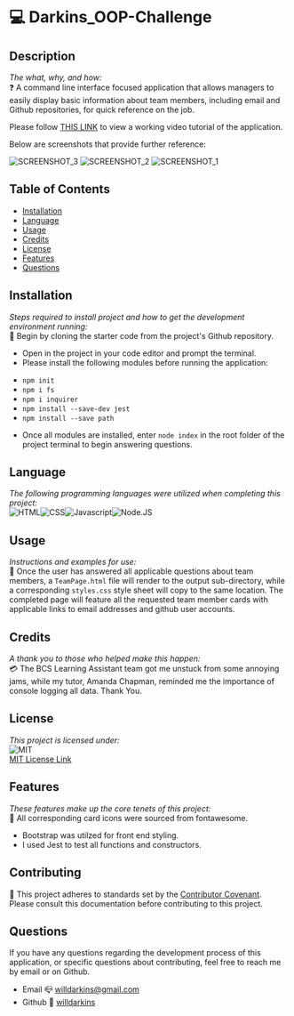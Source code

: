 
# 💻 Darkins_OOP-Challenge

## Description
*The what, why, and how:*<br>
❓ A command line interface focused application that allows managers to easily display basic information about team members, including email and Github repositories, for quick reference on the job.

Please follow <a href= https://drive.google.com/file/d/1kWJXsBkb-6evUWvA8DwLDwAIR7S1ma_y/view?usp target="_blank">THIS LINK</a> to view a working video tutorial of the application.

Below are screenshots that provide further reference:

![SCREENSHOT_3](https://user-images.githubusercontent.com/84754257/137074256-e45db991-4f71-43eb-ae35-32b0a9ca1d63.JPG)
![SCREENSHOT_2](https://user-images.githubusercontent.com/84754257/137074258-7e03b45d-32ce-41d1-972c-cf70f0b77b5e.JPG)
![SCREENSHOT_1](https://user-images.githubusercontent.com/84754257/137074243-05d81934-18be-424f-87ca-c7cdc9913db1.JPG)


## Table of Contents

* [Installation](#installation)
* [Language](#language)
* [Usage](#usage)
* [Credits](#credits)
* [License](#license)
* [Features](#feature)
* [Questions](#Questions)

## Installation
*Steps required to install project and how to get the development environment running:* 
<br>
🔌 Begin by cloning the starter code from the project's Github repository. 
- Open in the project in your code editor and prompt the terminal.
- Please install the following modules before running the application:
* `npm init`
* `npm i fs`
* `npm i inquirer`
* `npm install --save-dev jest`
* `npm install --save path` 
- Once all modules are installed, enter `node index` in the root folder of the project terminal to begin answering questions.

## Language 
*The following programming languages were utilized when completing this project:*
<br>
![HTML](https://img.shields.io/badge/Language-HTML-yellowgreen.svg)![CSS](https://img.shields.io/badge/Language-CSS-important.svg)![Javascript](https://img.shields.io/badge/Language-Javascript-yellow.svg)![Node.JS](https://img.shields.io/badge/Language-Node.JS-ff69b4.svg)

## Usage
*Instructions and examples for use:*
<br>
🏁 Once the user has answered all applicable questions about team members, a `TeamPage.html` file will render to the output sub-directory, while a corresponding `styles.css` style sheet will copy to the same location. The completed page will feature all the requested team member cards with applicable links to email addresses and github user accounts.

## Credits
*A thank you to those who helped make this happen:*
<br>
💳 The BCS Learning Assistant team got me unstuck from some annoying jams, while my tutor, Amanda Chapman, reminded me the importance of console logging all data. Thank You.

## License
*This project is licensed under:* <br>
![MIT](https://img.shields.io/badge/License-MIT-yellow.svg)<br>
<a href= https://opensource.org/licenses/MIT)>MIT License Link</a><br>

## Features
*These features make up the core tenets of this project:*
<br>
🌟 All corresponding card icons were sourced from fontawesome. 
- Bootstrap was utilzed for front end styling.
- I used Jest to test all functions and constructors.

## Contributing
👐 This project adheres to standards set by the <a href = https://www.contributor-covenant.org/version/2/1/code_of_conduct/code_of_conduct.md>Contributor Covenant</a>.<br>
Please consult this documentation before contributing to this project.

## Questions
If you have any questions regarding the development process of this application, or specific questions about contributing, feel free to reach me by email or on Github.
* Email 📪 willdarkins@gmail.com
* Github 🗿 [willdarkins](https://github.com/willdarkins) 
